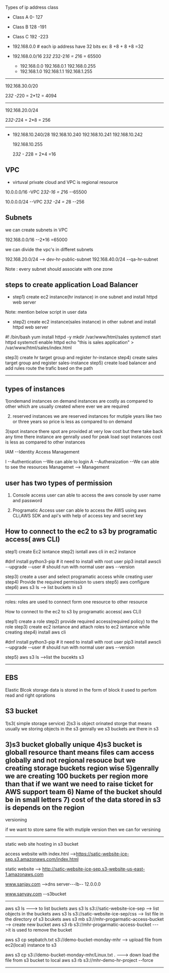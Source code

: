 Types of ip address class
- Class A  0- 127
- Class B  128 -191
- Class C  192 -223


- 192.168.0.0 # each ip address have 32 bits
  ex: 8 +8 + 8 +8  =32

- 192.168.0.0/16
  2*32 
  2*32-2*16  = 2*16 = 65500
  - 192.168.0.0
    192.168.0.1
    192.168.0.255
  - 192.168.1.0
    192.168.1.1 
    192.168.1.255
------------
192.168.30.0/20

2*32 -2*20  = 2*12 = 4094

-----------------

192.168.20.0/24


2*32-2*24  = 2*8  = 256

-------
- 192.168.10.240/28
  192.168.10.240
  192.168.10.241
  192.168.10.242

  192.168.10.255

   2*32 - 2*28  = 2*4  =16

## VPC
- virtuval private cloud and VPC is regional resource

10.0.0.0/16  -VPC  2*32-16 = 2*16 --65500

10.0.0.0/24   --VPC 2*32 -24 = 2*8  --256

## Subnets
we can create subnets in VPC

192.168.0.0/16  --2*16 =65000 

we can divide the vpc's in differet subnets

192.168.20.0/24  --> dev-hr-public-subnet
192.168.40.0/24   --qa-hr-subnet

Note : every subnet should associate with one zone

## steps to create application Load Balancer
- step1)  create ec2 instance(hr instance) in one subnet 
and install httpd web server

Note: mention below script in user data


- step2)  create ec2 instance(sales instance) in other subnet 
and install httpd web server

#! /bin/bash
yum install httpd -y
mkdir /var/www/html/sales
systemctl start httpd
systemctl enable httpd
echo "this is sales application" > /var/www/html/sales/index.html

step3) create hr target group and register hr-instance
step4) create sales target group and register sales-instance
step5) create load balancer and add rules route the trafic bsed 
on the path

----------------------

types of instances
--------------
1)ondemand instances
on demand instances are costly as compared to other
which are usually created where ever we are required

2) reserved instances
 we are reserved instances for mutiple years like two or three years
so price is less as compared to on demand

3)spot instance
there spot are provided at very low cost but there take back any time 
there instance are genrally used for peak load
sopt instances cost is less as compared to other instances


IAM  --Identity Access Management

I  --Authentication --We can able to login
A  --Autheraization   --We can able to see the resources
Managemet  --> Management

user has two types of permission
----------------------
1) Console access
user can able to access the aws console by user name and password

2) Programatic Access
user can able to access the AWS using aws CLi,AWS SDK and api's with 
help of access key and secret key



How to connect to the ec2 to s3 by programatic access( aws CLI)
---------------------------
step1) create Ec2 isntance
step2) isntall aws cli in ec2 instance

#dnf install python3-pip  # it  need to install with root user
pip3 install awscli --upgrade --user  # should run with normal user
aws --version

step3) create a user and select programatic access while creating user
step4) Provide the required permission to users
step5) aws configure
step6) aws s3 ls --> list buckets in s3

-------------------------------

roles: roles are used to connect form one resource to other resource


How to connect to the ec2 to s3 by programatic access( aws CLI)

step1) create a role
step2) provide required access(required policy) to the role
step3) create ec2 isntance and attach roles to ec2 isntance while creating
step4)  install aws cli

#dnf install python3-pip  # it  need to install with root user
pip3 install awscli --upgrade --user  # should run with normal user
aws --version

step5) aws s3 ls  -->list the bucekts s3

-------------------------------
EBS
----
Elastic Blcok storage
data is stored in the form of block
it used to perfom read and right oprations

S3 bucket
---------
1)s3( simple storage service)
2)s3 is object orinated storge that means usually we storing objects in the s3
genrally we s3 buckets are there in s3

3)s3 bucket globally unique
4)s3 bucket is globall resource thant means files cam access globally and not regional resouce but we creating
storage buckets region wise
5)genrally we are creating 100 buckets per region more than that if we 
want we need to raise ticket for AWS support team
6) Name of the bucket should be in small letters
7) cost of the data stored in s3 is depends on the region
------------------
versioning

if we want to store same file with mutiple version then we can
for versining

------------
static web site hosting in s3 bucket

access website with index.htnl 
-->https://satic-website-ice-sep.s3.amazonaws.com/index.html

static website -->
http://satic-website-ice-sep.s3-website-us-east-1.amazonaws.com 

www.sanjay.com -->dns server---lb-- 12.0.0.0

www.sanyay.com  --s3bucket


------------

aws s3 ls ---> to list buckets
aws s3 ls s3://satic-website-ice-sep  --> list objects in the buckets
aws s3 ls s3://satic-website-ice-sep/css --> list file in the directory of s3 bcukets
aws s3 mb s3://mhr-progarmatic-access-bucket  --> create new bucket
aws s3 rb s3://mhr-progarmatic-access-bucket --->it is used to remove the bucket

aws s3 cp sepbatch.txt s3://demo-bucket-monday-mhr  --> upload
file from ec2(local) instance to s3

aws s3 cp s3://demo-bucket-monday-mhr/Linux.txt . ---> down
load the file from s3 bucket to local
aws s3 rb s3://mhr-demo-hr-project --force

-------------------





































